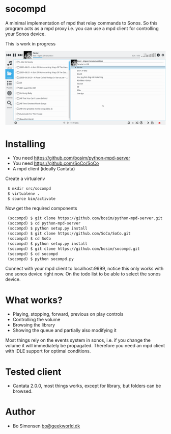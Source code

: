 # socompd
A minimal implementation of mpd that relay commands to Sonos. So this program acts as a mpd proxy i.e. you can use a mpd client for controlling your Sonos device.

This is work in progress

![screenshot](screenshot.png)

# Installing

* You need https://github.com/bosim/python-mpd-server
* You need https://github.com/SoCo/SoCo
* A mpd client (ideally Cantata)

Create a virtualenv

     $ mkdir src/socompd
     $ virtualenv .
     $ source bin/activate

Now get the required components

     (socompd) $ git clone https://github.com/bosim/python-mpd-server.git
     (socompd) $ cd python-mpd-server
     (socompd) $ python setup.py install
     (socompd) $ git clone https://github.com/SoCo/SoCo.git
     (socompd) $ cd SoCo
     (socompd) $ python setup.py install
     (socompd) $ git clone https://github.com/bosim/socompd.git
     (socompd) $ cd socompd
     (socompd) $ python socompd.py

Connect with your mpd client to localhost:9999, notice this only works with one sonos device right now. On the todo list
to be able to select the sonos device.

# What works?

* Playing, stopping, forward, previous on play controls
* Controlling the volume
* Browsing the library
* Showing the queue and partially also modifying it

Most things rely on the events system in sonos, i.e. if you change the volume it will immediately be propagated. Therefore you need an mpd client with IDLE support for optimal conditions. 

# Tested client

* Cantata 2.0.0, most things works, except for library, but folders can be browsed.

# Author

* Bo Simonsen <bo@geekworld.dk>
